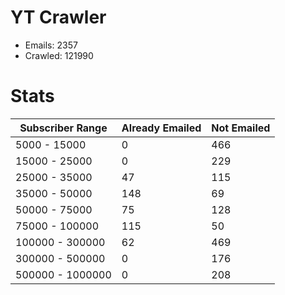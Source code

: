 # YT Crawler
- Emails: 2357
- Crawled: 121990

# Stats
| Subscriber Range  | Already Emailed | Not Emailed |
|-------|-------|-------|
| 5000 - 15000 | 0 | 466 |
| 15000 - 25000 | 0 | 229 |
| 25000 - 35000 | 47 | 115 |
| 35000 - 50000 | 148 | 69 |
| 50000 - 75000 | 75 | 128 |
| 75000 - 100000 | 115 | 50 |
| 100000 - 300000 | 62 | 469 |
| 300000 - 500000 | 0 | 176 |
| 500000 - 1000000 | 0 | 208 |
